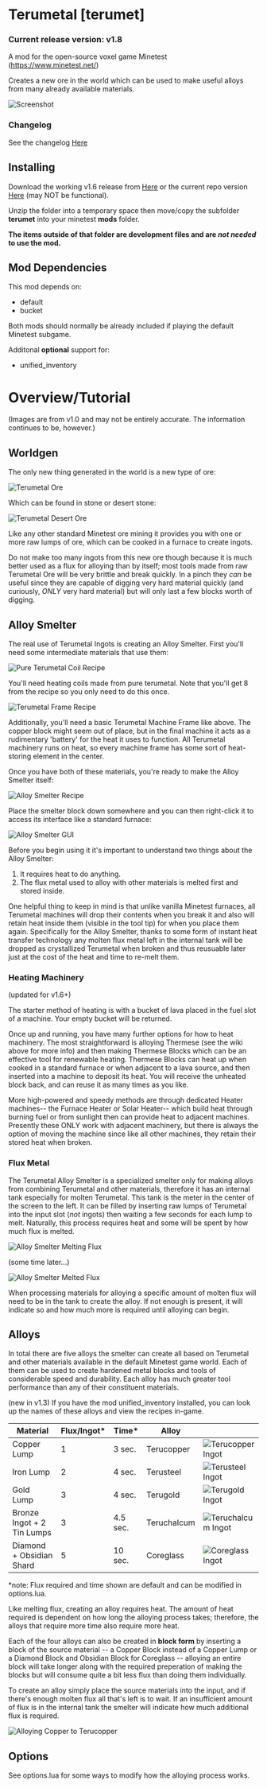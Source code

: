 # Terumetal [terumet]
### Current release version: v1.8
A mod for the open-source voxel game Minetest (https://www.minetest.net/)

Creates a new ore in the world which can be used to make useful alloys from many already available materials.

![Screenshot](https://github.com/Terumoc/terumet/blob/master/terumet/screenshot.png)

### Changelog
See the changelog [Here](changelog.md)

## Installing
Download the working v1.6 release from [Here](https://github.com/Terumoc/terumet/releases/tag/v1.8)
or the current repo version [Here](https://github.com/Terumoc/terumet/archive/master.zip) (may NOT be functional).

Unzip the folder into a temporary space then move/copy the subfolder **terumet** into your minetest **mods** folder.

**The items outside of that folder are development files and are *not needed* to use the mod.**

## Mod Dependencies
This mod depends on:
* default
* bucket

Both mods should normally be already included if playing the default Minetest subgame.

Additonal **optional** support for:
* unified_inventory

# Overview/Tutorial

(Images are from v1.0 and may not be entirely accurate. The information continues to be, however.)

## Worldgen
The only new thing generated in the world is a new type of ore:

![Terumetal Ore](tutorial/ore_stone.png)

Which can be found in stone or desert stone:

![Terumetal Desert Ore](tutorial/ore_desert_stone.png)

Like any other standard Minetest ore mining it provides you with one or more raw lumps of ore, which can be cooked in a furnace to create ingots.

Do not make too many ingots from this new ore though because it is much better used as a flux for alloying than by itself; most tools made from raw Terumetal Ore will be very brittle and break quickly. In a pinch they *can* be useful since they are capable of digging very hard material quickly (and curiously, *ONLY* very hard material) but will only last a few blocks worth of digging.

## Alloy Smelter
The real use of Terumetal Ingots is creating an Alloy Smelter. First you'll need some intermediate materials that use them:

![Pure Terumetal Coil Recipe](tutorial/coil_recipe.PNG)

You'll need heating coils made from pure terumetal. Note that you'll get 8 from the recipe so you only need to do this once.

![Terumetal Frame Recipe](tutorial/frame_recipe.PNG)

Additionally, you'll need a basic Terumetal Machine Frame like above. The copper block might seem out of place, but in the final machine it acts as a rudimentary 'battery' for the heat it uses to function. All Terumetal machinery runs on heat, so every machine frame has some sort of heat-storing element in the center.

Once you have both of these materials, you're ready to make the Alloy Smelter itself:

![Alloy Smelter Recipe](tutorial/smelter_recipe.png)

Place the smelter block down somewhere and you can then right-click it to access its interface like a standard furnace:

![Alloy Smelter GUI](tutorial/smelter_gui.png)

Before you begin using it it's important to understand two things about the Alloy Smelter:
1. It requires heat to do anything.
2. The flux metal used to alloy with other materials is melted first and stored inside.

One helpful thing to keep in mind is that unlike vanilla Minetest furnaces, all Terumetal machines will drop their contents when you break it and also will retain heat inside them (visible in the tool tip) for when you place them again. Specifically for the Alloy Smelter, thanks to some form of instant heat transfer technology any molten flux metal left in the internal tank will be dropped as crystallized Terumetal when broken and thus reusuable later just at the cost of the heat and time to re-melt them.

### Heating Machinery
(updated for v1.6+)

The starter method of heating is with a bucket of lava placed in the fuel slot of a machine. Your empty bucket will be returned.

Once up and running, you have many further options for how to heat machinery. The most straightforward is alloying Thermese (see the wiki above for more info) and then making Thermese Blocks which can be an effective tool for renewable heating. Thermese Blocks can heat up when cooked in a standard furnace or when adjacent to a lava source, and then inserted into a machine to deposit its heat. You will receive the unheated block back, and can reuse it as many times as you like.

More high-powered and speedy methods are through dedicated Heater machines-- the Furnace Heater or Solar Heater-- which build heat through burning fuel or from sunlight then can provide heat to adjacent machines. Presently these ONLY work with adjacent machinery, but there is always the option of moving the machine since like all other machines, they retain their stored heat when broken.

### Flux Metal
The Terumetal Alloy Smelter is a specialized smelter only for making alloys from combining Terumetal and other materials, therefore it has an internal tank especially for molten Terumetal. This tank is the meter in the center of the screen to the left. It can be filled by inserting raw lumps of Terumetal into the input slot (*not* ingots) then waiting a few seconds for each lump to melt. Naturally, this process requires heat and some will be spent by how much flux is melted.

![Alloy Smelter Melting Flux](tutorial/smelter_melting_flux.png)

(some time later...)

![Alloy Smelter Melted Flux](tutorial/smelter_melting_flux_2.png)

When processing materials for alloying a specific amount of molten flux will need to be in the tank to create the alloy. If not enough is present, it will indicate so and how much more is required until alloying can begin.

## Alloys
In total there are five alloys the smelter can create all based on Terumetal and other materials available in the default Minetest game world. Each of them can be used to create hardened metal blocks and tools of considerable speed and durability. Each alloy has much greater tool performance than any of their constituent materials.

(new in v1.3) If you have the mod unified_inventory installed, you can look up the names of these alloys and view the recipes in-game.

| Material | Flux/Ingot* | Time* | Alloy |  |
|----------------------------|-------------|---------|------------|----------------------|
| Copper Lump | 1 | 3 sec. | Terucopper | ![Terucopper Ingot](terumet/textures/terumet_ingot_tcop.png) |
| Iron Lump | 2 | 4 sec. | Terusteel | ![Terusteel Ingot](terumet/textures/terumet_ingot_tste.png) |
| Gold Lump | 3 | 4 sec. | Terugold | ![Terugold Ingot](terumet/textures/terumet_ingot_tgol.png) |
| Bronze Ingot + 2 Tin Lumps | 3 | 4.5 sec. | Teruchalcum | ![Teruchalcum Ingot](terumet/textures/terumet_ingot_tcha.png) |
| Diamond + Obsidian Shard | 5 | 10 sec. | Coreglass | ![Coreglass Ingot](terumet/textures/terumet_ingot_cgls.png) |

*note: Flux required and time shown are default and can be modified in options.lua.

Like melting flux, creating an alloy requires heat. The amount of heat required is dependent on how long the alloying process takes; therefore, the alloys that require more time also require more heat.

Each of the four alloys can also be created in **block form** by inserting a block of the source material -- a Copper Block instead of a Copper Lump or a Diamond Block and Obsidian Block for Coreglass -- alloying an entire block will take longer along with the required preperation of making the blocks but will consume quite a bit less flux than doing them individually.

To create an alloy simply place the source materials into the input, and if there's enough molten flux all that's left is to wait. If an insufficient amount of flux is in the internal tank the smelter will indicate how much additional flux is required.

![Alloying Copper to Terucopper](tutorial/smelter_alloying.png)

## Options
See options.lua for some ways to modify how the alloying process works.
